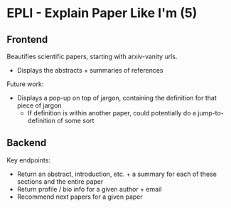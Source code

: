# EPLI - Explain Paper Like I'm (5)

## Frontend
Beautifies scientific papers, starting with arxiv-vanity urls.
- Displays the abstracts + summaries of references

Future work:
- Displays a pop-up on top of jargon, containing the definition for that piece of jargon
  - If definition is within another paper, could potentially do a jump-to-definition of some sort

## Backend
Key endpoints:
- Return an abstract, introduction, etc. + a summary for each of these sections and the entire paper
- Return profile / bio info for a given author + email
- Recommend next papers for a given paper

